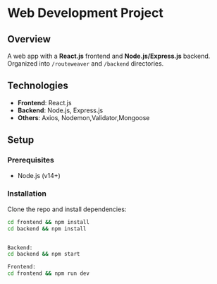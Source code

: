 # Web Development Project

## Overview
A web app with a **React.js** frontend and **Node.js/Express.js** backend. Organized into `/routeweaver` and `/backend` directories.

## Technologies
- **Frontend**: React.js 
- **Backend**: Node.js, Express.js
- **Others**: Axios, Nodemon,Validator,Mongoose

## Setup

### Prerequisites
- Node.js (v14+)

### Installation
Clone the repo and install dependencies:
```bash
cd frontend && npm install
cd backend && npm install


Backend:
cd backend && npm start

Frontend:
cd frontend && npm run dev

